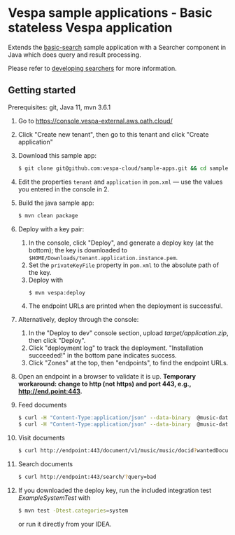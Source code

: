 <!-- Copyright 2017 Yahoo Holdings. Licensed under the terms of the Apache 2.0 license. See LICENSE in the project root. -->
# Vespa sample applications - Basic stateless Vespa application

Extends the [basic-search](../basic-search) sample application with a Searcher component in Java
which does query and result processing.

Please refer to
[developing searchers](http://docs.vespa.ai/documentation/searcher-development.html)
for more information.


## Getting started
Prerequisites: git, Java 11, mvn 3.6.1

1.  Go to https://console.vespa-external.aws.oath.cloud/

1.  Click "Create new tenant", then go to this tenant and click "Create application"

1.  Download this sample app:
     ```sh
     $ git clone git@github.com:vespa-cloud/sample-apps.git && cd sample-apps/basic-search-java
     ```
 
1.  Edit the properties `tenant` and `application` in `pom.xml` — use the values you entered in the console in 2. 

1.  Build the java sample app:
     ```sh
     $ mvn clean package
     ```
 
1.  Deploy with a key pair:
    1. In the console, click "Deploy", and generate a deploy key (at the bottom); the key is downloaded to
       `$HOME/Downloads/tenant.application.instance.pem`.
    1. Set the `privateKeyFile` property in `pom.xml` to the absolute path of the key.
    1. Deploy with
       ```sh
       $ mvn vespa:deploy
       ```
    1. The endpoint URLs are printed when the deployment is successful.

1.  Alternatively, deploy through the console:
    1. In the "Deploy to dev" console section, upload _target/application.zip_, then click "Deploy".
    1. Click "deployment log" to track the deployment. "Installation succeeded!" in the bottom pane indicates success.
    1. Click "Zones" at the top, then "endpoints", to find the endpoint URLs.

1.  Open an endpoint in a browser to validate it is up.
    __Temporary workaround: change to http (not https) and port 443, e.g., http://end.point:443.__

1.  Feed documents
    ```sh
    $ curl -H "Content-Type:application/json" --data-binary  @music-data-feed.json http://endpoint:443/document/v1/music/music/docid/1
    $ curl -H "Content-Type:application/json" --data-binary  @music-data-update.json http://endpoint:443/document/v1/music/music/docid/2
    ```

1.  Visit documents
    ```sh
    $ curl http://endpoint:443/document/v1/music/music/docid?wantedDocumentCount=100
    ```
1.  Search documents
    ```sh
    $ curl http://endpoint:443/search/?query=bad
    ```

1.  If you downloaded the deploy key, run the included integration test _ExampleSystemTest_ with
    ```sh
    $ mvn test -Dtest.categories=system
    ```
    or run it directly from your IDEA.

